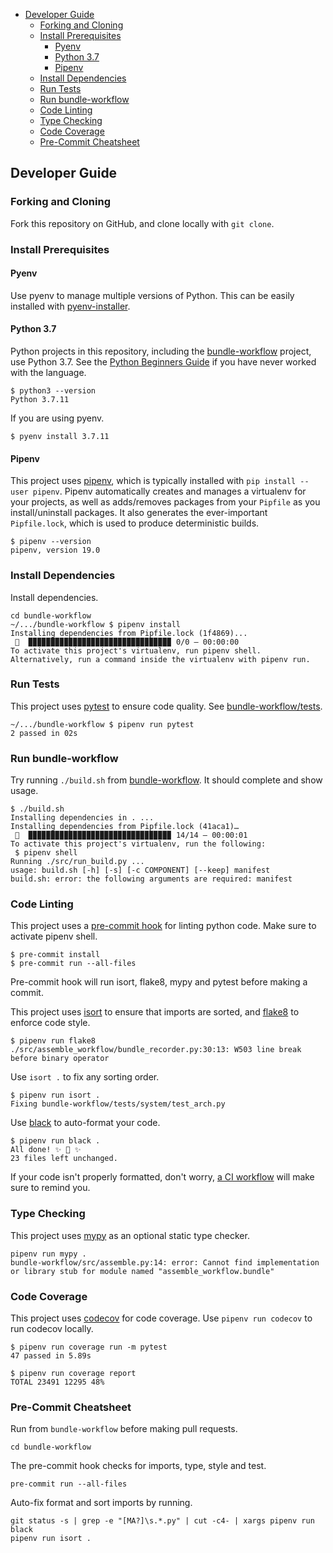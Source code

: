 - [Developer Guide](#developer-guide)
  - [Forking and Cloning](#forking-and-cloning)
  - [Install Prerequisites](#install-prerequisites)
    - [Pyenv](#pyenv)
    - [Python 3.7](#python-37)
    - [Pipenv](#pipenv)
  - [Install Dependencies](#install-dependencies)
  - [Run Tests](#run-tests)
  - [Run bundle-workflow](#run-bundle-workflow)
  - [Code Linting](#code-linting)
  - [Type Checking](#type-checking)
  - [Code Coverage](#code-coverage)
  - [Pre-Commit Cheatsheet](#pre-commit-cheatsheet)

## Developer Guide

### Forking and Cloning

Fork this repository on GitHub, and clone locally with `git clone`.

### Install Prerequisites

#### Pyenv

Use pyenv to manage multiple versions of Python. This can be easily installed with [pyenv-installer](https://github.com/pyenv/pyenv-installer).

#### Python 3.7

Python projects in this repository, including the [bundle-workflow](./bundle-workflow) project, use Python 3.7. See the [Python Beginners Guide](https://wiki.python.org/moin/BeginnersGuide) if you have never worked with the language. 

```
$ python3 --version
Python 3.7.11
```

If you are using pyenv.

```
$ pyenv install 3.7.11
```

#### Pipenv

This project uses [pipenv](https://pipenv.pypa.io/en/latest/), which is typically installed with `pip install --user pipenv`. Pipenv automatically creates and manages a virtualenv for your projects, as well as adds/removes packages from your `Pipfile` as you install/uninstall packages. It also generates the ever-important `Pipfile.lock`, which is used to produce deterministic builds.

```
$ pipenv --version
pipenv, version 19.0
```

### Install Dependencies

Install dependencies. 

```
cd bundle-workflow
~/.../bundle-workflow $ pipenv install
Installing dependencies from Pipfile.lock (1f4869)...
 🐍  ▉▉▉▉▉▉▉▉▉▉▉▉▉▉▉▉▉▉▉▉▉▉▉▉▉▉▉▉▉▉▉▉ 0/0 — 00:00:00
To activate this project's virtualenv, run pipenv shell.
Alternatively, run a command inside the virtualenv with pipenv run. 
```

### Run Tests

This project uses [pytest](https://docs.pytest.org/en/6.x/) to ensure code quality. See [bundle-workflow/tests](bundle-workflow).

```
~/.../bundle-workflow $ pipenv run pytest
2 passed in 02s
```

### Run bundle-workflow

Try running `./build.sh` from [bundle-workflow](./bundle-workflow). It should complete and show usage.

```
$ ./build.sh 
Installing dependencies in . ...
Installing dependencies from Pipfile.lock (41aca1)…
 🐍  ▉▉▉▉▉▉▉▉▉▉▉▉▉▉▉▉▉▉▉▉▉▉▉▉▉▉▉▉▉▉▉▉ 14/14 — 00:00:01
To activate this project's virtualenv, run the following:
 $ pipenv shell
Running ./src/run_build.py ...
usage: build.sh [-h] [-s] [-c COMPONENT] [--keep] manifest
build.sh: error: the following arguments are required: manifest
```

### Code Linting

This project uses a [pre-commit hook](https://pre-commit.com/) for linting python code. Make sure to activate pipenv shell.

```
$ pre-commit install
$ pre-commit run --all-files
```
Pre-commit hook will run isort, flake8, mypy and pytest before making a commit.

This project uses [isort](https://github.com/PyCQA/isort) to ensure that imports are sorted, and [flake8](https://flake8.pycqa.org/en/latest/) to enforce code style. 

```
$ pipenv run flake8
./src/assemble_workflow/bundle_recorder.py:30:13: W503 line break before binary operator
```

Use `isort .` to fix any sorting order.

```
$ pipenv run isort .
Fixing bundle-workflow/tests/system/test_arch.py
```

Use [black](https://black.readthedocs.io/en/stable/) to auto-format your code.

```
$ pipenv run black .
All done! ✨ 🍰 ✨
23 files left unchanged.
```

If your code isn't properly formatted, don't worry, [a CI workflow](./github/workflows/bundle-workflow.yml) will make sure to remind you. 

### Type Checking

This project uses [mypy](https://github.com/python/mypy) as an optional static type checker.

```
pipenv run mypy .
bundle-workflow/src/assemble.py:14: error: Cannot find implementation or library stub for module named "assemble_workflow.bundle"
```

### Code Coverage

This project uses [codecov](https://about.codecov.io/) for code coverage. Use `pipenv run codecov` to run codecov locally.

```
$ pipenv run coverage run -m pytest
47 passed in 5.89s

$ pipenv run coverage report
TOTAL 23491 12295 48%
```

### Pre-Commit Cheatsheet

Run from `bundle-workflow` before making pull requests.

```
cd bundle-workflow
```

The pre-commit hook checks for imports, type, style and test.

```
pre-commit run --all-files
```

Auto-fix format and sort imports by running.

```
git status -s | grep -e "[MA?]\s.*.py" | cut -c4- | xargs pipenv run black
pipenv run isort .
```
